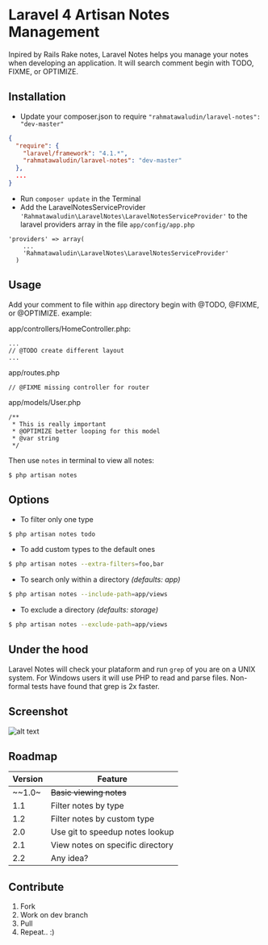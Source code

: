 Laravel 4 Artisan Notes Management
==================================

Inpired by Rails Rake notes, Laravel Notes helps you manage your notes when developing an application. It will search comment begin with TODO, FIXME, or OPTIMIZE.

## Installation

+ Update your composer.json to require `"rahmatawaludin/laravel-notes": "dev-master"`
```json
{
  "require": {
    "laravel/framework": "4.1.*",
    "rahmatawaludin/laravel-notes": "dev-master"
  },
  ...
}
```

+ Run `composer update` in the Terminal
+ Add the LaravelNotesServiceProvider `'Rahmatawaludin\LaravelNotes\LaravelNotesServiceProvider'` to the laravel providers array in the file `app/config/app.php`

```
'providers' => array(
    ...
    'Rahmatawaludin\LaravelNotes\LaravelNotesServiceProvider'
  )
```

## Usage

Add your comment to file within `app` directory begin with @TODO, @FIXME, or @OPTIMIZE.
example:

app/controllers/HomeController.php:
```
...
// @TODO create different layout
...
```

app/routes.php
```
// @FIXME missing controller for router
```

app/models/User.php
```
/**
 * This is really important
 * @OPTIMIZE better looping for this model
 * @var string
 */
```

Then use `notes` in terminal to view all notes:
```
$ php artisan notes
```

## Options

+ To filter only one type
```bash
$ php artisan notes todo
```

+ To add custom types to the default ones
```bash
$ php artisan notes --extra-filters=foo,bar
```

+ To search only within a directory *(defaults: app)*
```bash
$ php artisan notes --include-path=app/views
```

+ To exclude a directory *(defaults: storage)*
```bash
$ php artisan notes --exclude-path=app/views
```

## Under the hood
Laravel Notes will check your plataform and run `grep` of you are on a UNIX system. For Windows users it will use PHP to read and parse files. Non-formal tests have found that grep is 2x faster.

## Screenshot

![alt text](https://raw.github.com/rahmatawaludin/laravel-notes/master/screenshot.png "Notes Screenshot")

## Roadmap
Version | Feature
--- | ---
~~1.0~ | ~~Basic viewing notes~~
1.1 | Filter notes by type
1.2 | Filter notes by custom type
2.0 | Use git to speedup notes lookup
2.1 | View notes on specific directory
2.2 | Any idea?

## Contribute
1. Fork
2. Work on dev branch
3. Pull
4. Repeat.. :)
